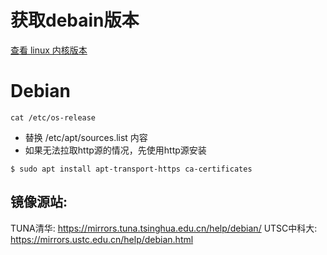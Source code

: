 # 获取debain版本

[查看 linux 内核版本](获取Linux版本信息.md#查看%20linux%20内核版本)
# Debian

```shell
cat /etc/os-release  
```
- 替换 /etc/apt/sources.list 内容
- 如果无法拉取http源的情况，先使用http源安装
```shell
$ sudo apt install apt-transport-https ca-certificates
```

## 镜像源站:

TUNA清华: https://mirrors.tuna.tsinghua.edu.cn/help/debian/
UTSC中科大: https://mirrors.ustc.edu.cn/help/debian.html

